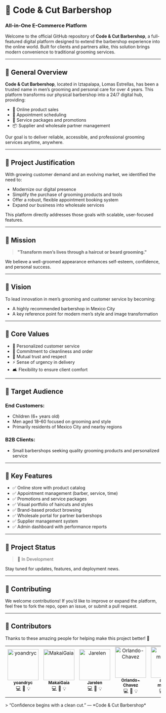 # 💈 Code & Cut Barbershop  
### All-in-One E-Commerce Platform
Welcome to the official GitHub repository of **Code & Cut Barbershop**, a full-featured digital platform designed to extend the barbershop experience into the online world. Built for clients and partners alike, this solution brings modern convenience to traditional grooming services.
 
---

## 🧾 General Overview

**Code & Cut Barbershop**, located in Iztapalapa, Lomas Estrellas, has been a trusted name in men’s grooming and personal care for over 4 years. This platform transforms our physical barbershop into a 24/7 digital hub, providing:

- 🛒 Online product sales  
- 📅 Appointment scheduling  
- 🎁 Service packages and promotions  
- 📦 Supplier and wholesale partner management  

Our goal is to deliver reliable, accessible, and professional grooming services anytime, anywhere.

---

## 🧠 Project Justification

With growing customer demand and an evolving market, we identified the need to:

- Modernize our digital presence  
- Simplify the purchase of grooming products and tools  
- Offer a robust, flexible appointment booking system  
- Expand our business into wholesale services  

This platform directly addresses those goals with scalable, user-focused features.

---

## 📌 Mission

> **"Transform men’s lives through a haircut or beard grooming."**

We believe a well-groomed appearance enhances self-esteem, confidence, and personal success.

---

## 🎯 Vision

To lead innovation in men’s grooming and customer service by becoming:

- A highly recommended barbershop in Mexico City  
- A key reference point for modern men’s style and image transformation  

---

## 🧭 Core Values

- 🤝 Personalized customer service  
- 🧼 Commitment to cleanliness and order  
- 🔐 Mutual trust and respect  
- ⚡ Sense of urgency in delivery  
- 🛋️ Flexibility to ensure client comfort  

---

## 👥 Target Audience

### End Customers:
- Children (6+ years old)  
- Men aged 18–60 focused on grooming and style  
- Primarily residents of Mexico City and nearby regions  

### B2B Clients:
- Small barbershops seeking quality grooming products and personalized service  

---

## 🧩 Key Features

- ✅ Online store with product catalog  
- ✅ Appointment management (barber, service, time)  
- ✅ Promotions and service packages  
- ✅ Visual portfolio of haircuts and styles  
- ✅ Brand-based product browsing  
- ✅ Wholesale portal for partner barbershops  
- ✅ Supplier management system  
- ✅ Admin dashboard with performance reports
  
---

## 📂 Project Status

> 🧪 In Development 

Stay tuned for updates, features, and deployment news.

---

## 🤝 Contributing


We welcome contributions! If you’d like to improve or expand the platform, feel free to fork the repo, open an issue, or submit a pull request.

---
## 👥 Contributors

Thanks to these amazing people for helping make this project better! 🚀

<!-- If you are using the All Contributors bot, don't remove the tags below -->
<!-- ALL-CONTRIBUTORS-LIST:START - Do not remove or modify this section -->
<table>
  <tr>
    <td align="center">
      <a href="https://github.com/yoandryc">
        <img src="https://avatars.githubusercontent.com/yoandryc" width="100px;" alt="yoandryc"/>
        <br />
        <sub><b>yoandryc</b></sub>
      </a>
      <br />
      💻 📖 💡
    </td>
    <td align="center">
      <a href="https://github.com/yoandryc">
        <img src="https://avatars.githubusercontent.com/MakaiGaia" width="100px;" alt="MakaiGaia"/>
        <br />
        <sub><b>MakaiGaia</b></sub>
      </a>
      <br />
      💻 📖 💡
    </td>
    <td align="center">
      <a href="https://github.com/Jarelen">
        <img src="https://avatars.githubusercontent.com/Jarelen" width="100px;" alt="Jarelen"/>
        <br />
        <sub><b>Jarelen</b></sub>
      </a>
      <br />
      💻 📖 💡
    </td>
       <td align="center">
      <a href="https://github.com/Orlando-Chavez">
        <img src="https://avatars.githubusercontent.com/Orlando-Chavez" width="100px;" alt="Orlando-Chavez"/>
        <br />
        <sub><b>Orlando-Chavez</b></sub>
      </a>
      <br />
      💻 📖 💡
    </td>
     </td>
       <td align="center">
      <a href="https://github.com/angel-molinero">
        <img src="https://avatars.githubusercontent.com/angel-molinero" width="100px;" alt="angel-molinero"/>
        <br />
        <sub><b>angel-molinero</b></sub>
      </a>
      <br />
      💻 📖 💡
    </td>
 </td>
       <td align="center">
      <a href="https://github.com/Fer-rivas-dev">
        <img src="https://avatars.githubusercontent.com/Fer-rivas-dev" width="100px;" alt="Fer-rivas-dev"/>
        <br />
        <sub><b>Fer-rivas-dev</b></sub>
      </a>
      <br />
      💻 📖 💡
    </td>
 <td align="center">
      <a href="https://github.com/FranciscoGtz1996">
        <img src="https://avatars.githubusercontent.com/FranciscoGtz1996" width="100px;" alt="FranciscoGtz"/>
        <br />
        <sub><b>FranciscoGtz1996</b></sub>
      </a>
      <br />
      💻 📖 💡
    </td>
  <td align="center">
      <a href="https://github.com/saraiceleste">
        <img src="https://avatars.githubusercontent.com/saraiceleste" width="100px;" alt="saraiceleste"/>
        <br />
        <sub><b>saraiceleste</b></sub>
      </a>
      <br />
      💻 📖 💡
    </td>
    <!-- Add more contributors here -->
  </tr>
</table>
<!-- ALL-CONTRIBUTORS-LIST:END -->
> “Confidence begins with a clean cut.” — *Code & Cut Barbershop*
